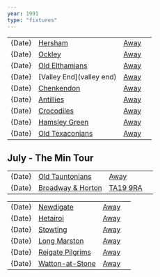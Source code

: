 ```yaml
---
year: 1991
type: "fixtures"
---
```


|  |  |  |  |
|:---|:---|:---|:---|
| {Date} | [Hersham](/1991/hersham) | [Away]() |
| {Date} | [Ockley](/1991/ockley) | [Away](https://goo.gl/maps/vmhvFhbrVZGrsXAAA) |
| {Date} | [Old Elthamians](/1991/old-elthamians) | [Away](https://goo.gl/maps/FQbBNZQTFggEmhfv9) |
| {Date} | [Valley End](valley end) | [Away]() |
| {Date} | [Chenkendon](/1991/chenkendon) | [Away]() |
| {Date} | [Antillies](/1991/antillies) | [Away]() |
| {Date} | [Crocodiles](/1991/crocodiles) | [Away]() |
| {Date} | [Hamsley Green](/1991/hamsley-green) | [Away]() |
| {Date} | [Old Texaconians](/1991/old-texaconians) | [Away]() |

## July - The Min Tour

|  |  |  |  |
|:---|:---|:---|:---|
| {Date} | [Old Tauntonians](/1991/old-tauntonians) | [Away](https://goo.gl/maps/viL3E8ucMGGG7G9i8) |
| {Date} | [Broadway & Horton](/1991/broadway-and-horton) | [TA19 9RA](https//goo.gl/maps/hVamJL8if6v) |


|  |  |  |  |
|:---|:---|:---|:---|
| {Date} | [Newdigate](/1991/newdigate) | [Away](https://goo.gl/maps/kQnkUfc3MdtqLyvd8) |
| {Date} | [Hetairoi](/1991/hetairoi) | [Away]() |
| {Date} | [Stowting](/1991/stowting) | [Away](https://goo.gl/maps/A5HTfBKbD44fwSDq7) |
| {Date} | [Long Marston](/1991/long-marston) | [Away]() |
| {Date} | [Reigate Pilgrims](/1991/reigate-pilgrims) | [Away](https://goo.gl/maps/z54KDhWLtQreY6xy9) |
| {Date} | [Watton-at-Stone](/1991/watton-at-stone) | [Away](https://goo.gl/maps/JPBQawMsjLgYtVHk9) |